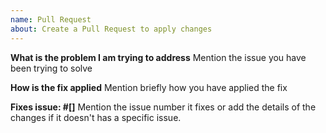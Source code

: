 ```yaml
---
name: Pull Request
about: Create a Pull Request to apply changes
---
```



**What is the problem I am trying to address**
Mention the issue you have been trying to solve 


**How is the fix applied**
Mention briefly how you have applied the fix 


**Fixes issue:  #[]**
Mention the issue number it fixes or add the details of the changes if it doesn't has a specific issue. 

